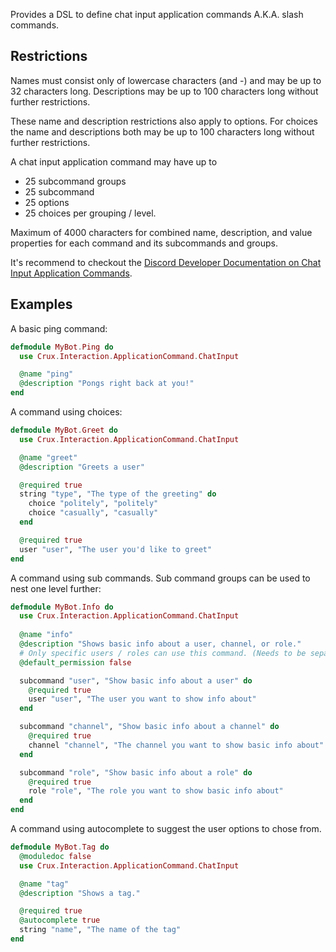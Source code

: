 Provides a DSL to define chat input application commands A.K.A. slash commands.

## Restrictions

Names must consist only of lowercase characters (and -) and may be up to 32 characters long.
Descriptions may be up to 100 characters long without further restrictions.

These name and description restrictions also apply to options.
For choices the name and descriptions both may be up to 100 characters long without further restrictions.

A chat input application command may have up to
- 25 subcommand groups
- 25 subcommand
- 25 options
- 25 choices
per grouping / level.

Maximum of 4000 characters for combined name, description, and value properties for each command and its subcommands and groups.


It's recommend to checkout the [Discord Developer Documentation on Chat Input Application Commands](https://discord.com/developers/docs/interactions/application-commands#slash-commands).


## Examples

A basic ping command:
```elixir
defmodule MyBot.Ping do
  use Crux.Interaction.ApplicationCommand.ChatInput

  @name "ping"
  @description "Pongs right back at you!"
end
```

A command using choices:
```elixir
defmodule MyBot.Greet do
  use Crux.Interaction.ApplicationCommand.ChatInput

  @name "greet"
  @description "Greets a user"

  @required true
  string "type", "The type of the greeting" do
    choice "politely", "politely"
    choice "casually", "casually"
  end

  @required true
  user "user", "The user you'd like to greet"
end
```

A command using sub commands.
Sub command groups can be used to nest one level further:
```elixir
defmodule MyBot.Info do
  use Crux.Interaction.ApplicationCommand.ChatInput
  
  @name "info"
  @description "Shows basic info about a user, channel, or role."
  # Only specific users / roles can use this command. (Needs to be separately specified per guild)
  @default_permission false

  subcommand "user", "Show basic info about a user" do
    @required true
    user "user", "The user you want to show info about"
  end

  subcommand "channel", "Show basic info about a channel" do
    @required true
    channel "channel", "The channel you want to show basic info about"
  end

  subcommand "role", "Show basic info about a role" do
    @required true
    role "role", "The role you want to show basic info about"
  end
end
```

A command using autocomplete to suggest the user options to chose from.
```elixir
defmodule MyBot.Tag do
  @moduledoc false
  use Crux.Interaction.ApplicationCommand.ChatInput

  @name "tag"
  @description "Shows a tag."

  @required true
  @autocomplete true
  string "name", "The name of the tag"
end
```